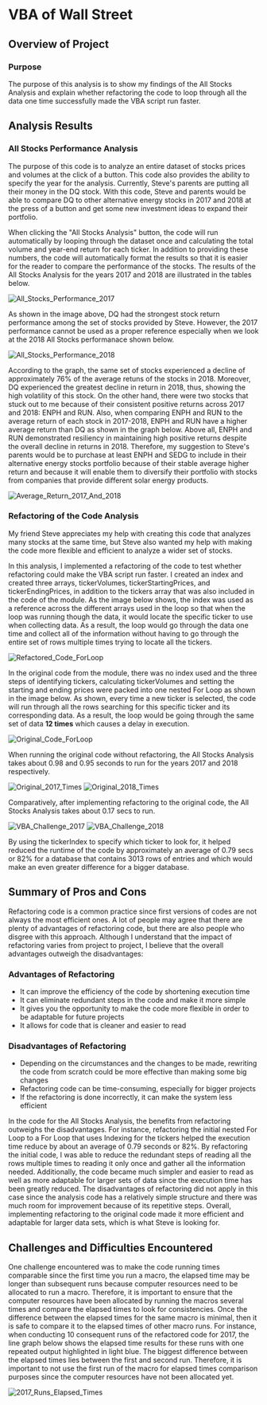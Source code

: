 # VBA of Wall Street

## Overview of Project

### Purpose
The purpose of this analysis is to show my findings of the All Stocks Analysis and explain whether refactoring the code to loop through all the data one time successfully made the VBA script run faster.
## Analysis Results

### All Stocks Performance Analysis

The purpose of this code is to analyze an entire dataset of stocks prices and volumes at the click of a button. This code also provides the ability to specify the year for the analysis. Currently, Steve's parents are putting all their money in the DQ stock. With this code, Steve and parents would be able to compare DQ to other alternative energy stocks in 2017 and 2018 at the press of a button and get some new investment ideas to expand their portfolio.

When clicking the "All Stocks Analysis" button, the code will run automatically by looping through the dataset once and calculating the total volume and year-end return for each ticker. In addition to providing these numbers, the code will automatically format the results so that it is easier for the reader to compare the performance of the stocks. The results of the All Stocks Analysis for the years 2017 and 2018 are illustrated in the tables below.

![All_Stocks_Performance_2017](All_Stocks_Performance_2017.png)


As shown in the image above, DQ had the strongest stock return performance among the set of stocks provided by Steve. However, the 2017 performance cannot be used as a proper reference especially when we look at the 2018 All Stocks performanace shown below.

![All_Stocks_Performance_2018](All_Stocks_Performance_2018.png)

According to the graph, the same set of stocks experienced a decline of approximately 76% of the average retuns of the stocks in 2018. Moreover, DQ experienced the greatest decline in return in 2018, thus, showing the high volatility of this stock. On the other hand, there were two stocks that stuck out to me because of their consistent positive returns across 2017 and 2018: ENPH and RUN. Also, when comparing ENPH and RUN to the average return of each stock in 2017-2018, ENPH and RUN have a higher average return than DQ as shown in the graph below. Above all, ENPH and RUN demonstrated resiliency in maintaining high positive returns despite the overall decline in returns in 2018. Therefore, my suggestion to Steve's parents would be to purchase at least ENPH and SEDG to include in their alternative energy stocks portfolio because of their stable average higher return and because it will enable them to diversify their portfolio with stocks from companies that provide different solar energy products.

![Average_Return_2017_And_2018](Average_Return_2017_And_2018.png)

### Refactoring of the Code Analysis
My friend Steve appreciates my help with creating this code that analyzes many stocks at the same time, but Steve also wanted my help with making the code more flexible and efficient to analyze a wider set of stocks.  

In this analysis, I implemented a refactoring of the code to test whether refactoring could make the VBA script run faster. I created an index and created three arrays, tickerVolumes, tickerStartingPrices, and tickerEndingPrices, in addition to the tickers array that was also included in the code of the module. As the image below shows, the index was used as a reference across the different arrays used in the loop so that when the loop was running though the data, it would locate the specific ticker to use when collecting data. As a result, the loop would go through the data one time and collect all of the information without having to go through the entire set of rows multiple times trying to locate all the tickers. 


![Refactored_Code_ForLoop](Refactored_Code_ForLoop.png)


In the original code from the module, there was no index used and the three steps of identifying tickers, calculating tickerVolumes and setting the starting and ending prices were packed into one nested For Loop as shown in the image below. As shown, every time a new ticker is selected, the code will run through all the rows searching for this specific ticker and its corresponding data. As a result, the loop would be going through the same set of data **12 times** which causes a delay in execution. 

![Original_Code_ForLoop](Original_Code_ForLoop.png)

When running the original code without refactoring, the All Stocks Analysis takes about 0.98 and 0.95 seconds to run for the years 2017 and 2018 respectively.

![Original_2017_Times](Original_2017_Times.png)
![Original_2018_Times](Original_2018_Times.png)

Comparatively, after implementing refactoring to the original code, the All Stocks Analysis takes about 0.17 secs to run.

![VBA_Challenge_2017](VBA_Challenge_2017.png)
![VBA_Challenge_2018](VBA_Challenge_2018.png)

By using the tickerIndex to specify which ticker to look for, it helped reduced the runtime of the code by approximately an average of 0.79 secs or 82% for a database that contains 3013 rows of entries and which would make an even greater difference for a bigger database.

## Summary of Pros and Cons

Refactoring code is a common practice since first versions of codes are not always the most efficient ones. A lot of people may agree that there are plenty of advantages of refactoring code, but there are also people who disgree with this approach. Although I understand that the impact of refactoring varies from project to project, I believe that the overall advantages outweigh the disadvantages:

### Advantages of Refactoring
* It can improve the efficiency of the code by shortening execution time
* It can eliminate redundant steps in the code and make it more simple
* It gives you the opportunity to make the code more flexible in order to be adaptable for future projects
* It allows for code that is cleaner and easier to read 

### Disadvantages of Refactoring
* Depending on the circumstances and the changes to be made, rewriting the code from scratch could be more effective than making some big changes
* Refactoring code can be time-consuming, especially for bigger projects
* If the refactoring is done incorrectly, it can make the system less efficient  
 
In the code for the All Stocks Analysis, the benefits from refactoring outweighs the disadvantages. For instance, refactoring the initial nested For Loop to a For Loop that uses Indexing for the tickers helped the execution time reduce by about an average of 0.79 seconds or 82%. By refactoring the initial code, I was able to reduce the redundant steps of reading all the rows multiple times to reading it only once and gather all the information needed. Additionally, the code became much simpler and easier to read as well as more adaptable for larger sets of data since the execution time has been greatly reduced. The disadvantages of refactoring did not apply in this case since the analysis code has a relatively simple structure and there was much room for improvement because of its repetitive steps. Overall, implementing refactoring to the original code made it more efficient and adaptable for larger data sets, which is what Steve is looking for.



## Challenges and Difficulties Encountered

One challenge encountered was to make the code running times comparable since the first time you run a macro, the elapsed time may be longer than subsequent runs because computer resources need to be allocated to run a macro. Therefore, it is important to ensure that the computer resources have been allocated by running the macros several times and compare the elapsed times to look for consistencies. Once the difference between the elapsed times for the same macro is minimal, then it is safe to compare it to the elapsed times of other macro runs. For instance, when conducting 10 consequent runs of the refactored code for 2017, the line graph below shows the elapsed time results for these runs with one repeated output highlighted in light blue. The biggest difference between the elapsed times lies between the first and second run. Therefore, it is important to not use the first run of the macro for elapsed times comparison purposes since the computer resources have not been allocated yet. 

![2017_Runs_Elapsed_Times](2017_Runs_Elapsed_Times.png)

